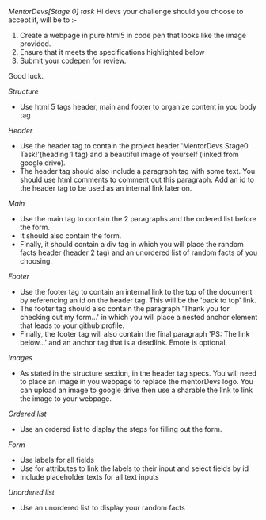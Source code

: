 *MentorDevs[Stage 0] task*
Hi devs your challenge should you choose to accept it, will be to :-

1. Create a webpage in pure html5 in code pen that looks like the image provided.
2. Ensure that it meets the specifications highlighted below
3. Submit your codepen for review.

Good luck.


*Structure*
- Use html 5 tags header, main and footer to organize content in you body tag

_Header_
- Use the header tag to contain the project header 'MentorDevs Stage0 Task!'(heading 1 tag) and a beautiful image of yourself (linked from google drive).
- The header tag should also include a paragraph tag with some text. You should use html comments to comment out this paragraph.
Add an id to the header tag to be used as an internal link later on.

_Main_
- Use the main tag to contain the 2 paragraphs and the ordered list before the form.
- It should also contain the form.
- Finally, it should contain a div tag in which you will place the random facts header (header 2 tag) and an unordered list of random facts of you choosing.

_Footer_
- Use the footer tag to contain an internal link to the top of the document by referencing an id on the header tag. This will be the 'back to top' link.
- The footer tag should also contain the paragraph 'Thank you for checking out my form...' in which you will place a nested anchor element that leads to your github profile.
- Finally, the footer tag will also contain  the final paragraph 'PS: The link below...' and an anchor tag that is a deadlink. Emote is optional.


*Images*
- As stated in the structure section, in the header tag specs. You will need to place an image in you webpage to replace the mentorDevs logo. You can upload an image to google drive then use a sharable the link to link the image to your webpage.


*Ordered list*
- Use an ordered list to display the steps for filling out the form.


*Form*
- Use labels for all fields
- Use for attributes to link the labels to their input and select fields by id
- Include placeholder texts for all text inputs

*Unordered list*
- Use an unordered list to display your random facts
